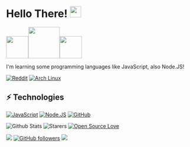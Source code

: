 # Hello There! <img src="https://raw.githubusercontent.com/aemmadi/aemmadi/master/wave.gif" width="30px">
<img src="https://64.media.tumblr.com/60a1b8ac58c11e1d0c99d24aea523b78/aeb98b65e7aef56e-40/s250x400/c6d1d7e2e87ab3a1a057f8bd03c6c9b2718ba2df.gifv" width="60px"><img src="https://github.com/snipe/animated-gifs/blob/master/Relax/nothing-to-see-here.gif?raw=true" width="85px"><img src="https://img.wattpad.com/31fb130f7f55c8cc33d1efcbf8b807b39b1567bc/68747470733a2f2f73332e616d617a6f6e6177732e636f6d2f776174747061642d6d656469612d736572766963652f53746f7279496d6167652f484c4b375f2d48394c484d4c35773d3d2d3533353431343532322e313532623865623039313731393362633439393331303630373435312e676966" width="60px">

I'm learning some programming languages like JavaScript, also Node.JS!

[![Reddit](https://img.shields.io/badge/Reddit-FF4500?style=for-the-badge&logo=reddit&logoColor=white)](https://reddit.com/u/FrXsyN)
[![Arch Linux](https://img.shields.io/badge/Arch_Linux-1793D1?style=for-the-badge&logo=arch-linux&logoColor=white)](https://archlinux.org/)
## ⚡ Technologies

[![JavaScript](https://img.shields.io/badge/JavaScript-F7DF1E?style=for-the-badge&logo=javascript&logoColor=black)](https://www.javascript.com/)
[![Node.JS](https://img.shields.io/badge/Node.js-43853D?style=for-the-badge&logo=node.js&logoColor=white)](https://nodejs.org/en/)
[![GitHub](https://img.shields.io/badge/GitHub-100000?style=for-the-badge&logo=github&logoColor=white)](https://github.com/norkz)

![Github Stats](https://github-readme-stats.vercel.app/api?username=norkz&count_private=true&show_icons=true&include_all_commits=true&theme=dracula)
![Starers](https://github-readme-stats.vercel.app/api/top-langs/?username=norkz&theme=blue-green)
[![Open Source Love](https://badges.frapsoft.com/os/v1/open-source.svg?v=103)](https://github.com/ellerbrock/open-source-badges/)

![](https://komarev.com/ghpvc/?username=norkz&color=blue)
[![GitHub followers](https://img.shields.io/github/followers/Norkz.svg?style=social&label=Follow&maxAge=2592000)](https://github.com/norkz?tab=followers)
[![](https://malcolmharbour.files.wordpress.com/2011/11/sponsor-button.jpg?w=30)](https://github.com/sponsors/norkz)
